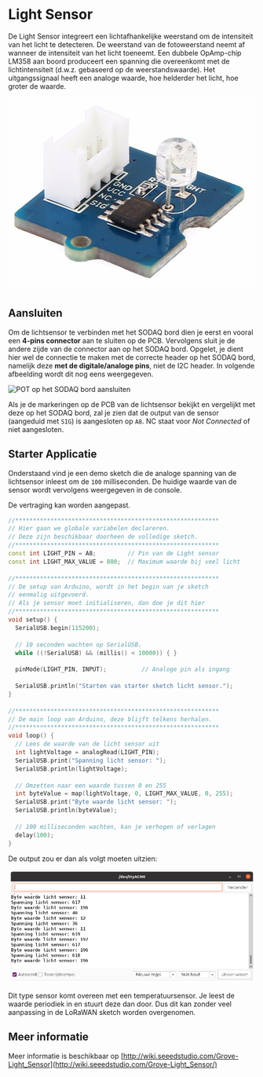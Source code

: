 # Light Sensor

De Light Sensor integreert een lichtafhankelijke weerstand om de intensiteit van het licht te detecteren. De weerstand van de fotoweerstand neemt af wanneer de intensiteit van het licht toeneemt. Een dubbele OpAmp-chip LM358 aan boord produceert een spanning die overeenkomt met de lichtintensiteit (d.w.z. gebaseerd op de weerstandswaarde). Het uitgangssignaal heeft een analoge waarde, hoe helderder het licht, hoe groter de waarde.

![Rotary Angle Sensor](./img/light-sensor.jpg)

## Aansluiten

Om de lichtsensor te verbinden met het SODAQ bord dien je eerst en vooral een **4-pins connector** aan te sluiten op de PCB. Vervolgens sluit je de andere zijde van de connector aan op het SODAQ bord. Opgelet, je dient hier wel de connectie te maken met de correcte header op het SODAQ bord, namelijk deze **met de digitale/analoge pins**, niet de I2C header. In volgende afbeelding wordt dit nog eens weergegeven.

![POT op het SODAQ bord aansluiten](./img/connecting_light_sensor_to_sodaq.png.png)

Als je de markeringen op de PCB van de lichtsensor bekijkt en vergelijkt met deze op het SODAQ bord, zal je zien dat de output van de sensor (aangeduid met `SIG`) is aangesloten op `A8`. NC staat voor *Not Connected* of niet aangesloten.

## Starter Applicatie

Onderstaand vind je een demo sketch die de analoge spanning van de lichtsensor inleest om de `100` milliseconden. De huidige waarde van de sensor wordt vervolgens weergegeven in de console.

De vertraging kan worden aangepast.

```cpp
//**********************************************************
// Hier gaan we globale variabelen declareren.
// Deze zijn beschikbaar doorheen de volledige sketch.
//**********************************************************
const int LIGHT_PIN = A8;         // Pin van de Light sensor
const int LIGHT_MAX_VALUE = 800;  // Maximum waarde bij veel licht

//**********************************************************
// De setup van Arduino, wordt in het begin van je sketch
// eenmalig uitgevoerd.
// Als je sensor moet initialiseren, dan doe je dit hier
//**********************************************************
void setup() {
  SerialUSB.begin(115200);

  // 10 seconden wachten op SerialUSB. 
  while ((!SerialUSB) && (millis() < 10000)) { }
  
  pinMode(LIGHT_PIN, INPUT);          // Analoge pin als ingang

  SerialUSB.println("Starten van starter sketch licht sensor.");
}

//**********************************************************
// De main loop van Arduino, deze blijft telkens herhalen.
//**********************************************************
void loop() {
  // Lees de waarde van de licht sensor uit
  int lightVoltage = analogRead(LIGHT_PIN);
  SerialUSB.print("Spanning licht sensor: ");
  SerialUSB.println(lightVoltage);

  // Omzetten naar een waarde tussen 0 en 255
  int byteValue = map(lightVoltage, 0, LIGHT_MAX_VALUE, 0, 255);
  SerialUSB.print("Byte waarde licht sensor: ");
  SerialUSB.println(byteValue);

  // 100 milliseconden wachten, kan je verhogen of verlagen
  delay(100);
}
```

De output zou er dan als volgt moeten uitzien:

![Rotary Sensor Output](./img/light_sensor_output.png)

Dit type sensor komt overeen met een temperatuursensor. Je leest de waarde periodiek in en stuurt deze dan door. Dus dit kan zonder veel aanpassing in de LoRaWAN sketch worden overgenomen.

## Meer informatie

Meer informatie is beschikbaar op [http://wiki.seeedstudio.com/Grove-Light_Sensor](http://wiki.seeedstudio.com/Grove-Light_Sensor/)

<!-- TODO: Things Network Decoder -->